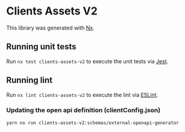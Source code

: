 # Clients Assets V2

This library was generated with [Nx](https://nx.dev).

## Running unit tests

Run `nx test clients-assets-v2` to execute the unit tests via [Jest](https://jestjs.io).

## Running lint

Run `nx lint clients-assets-v2` to execute the lint via [ESLint](https://eslint.org/).

### Updating the open api definition (clientConfig.json)

```sh
yarn nx run clients-assets-v2:schemas/external-openapi-generator
```
